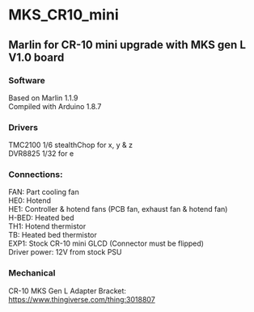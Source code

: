 # MKS_CR10_mini
## Marlin for CR-10 mini upgrade with MKS gen L V1.0 board

### Software
Based on Marlin 1.1.9  
Compiled with Arduino 1.8.7  

### Drivers
TMC2100 1/6 stealthChop for x, y & z  
DVR8825 1/32 for e  

### Connections:
FAN: Part cooling fan  
HE0: Hotend  
HE1: Controller & hotend fans (PCB fan, exhaust fan & hotend fan)  
H-BED: Heated bed  
TH1: Hotend thermistor  
TB: Heated bed thermistor  
EXP1: Stock CR-10 mini GLCD (Connector must be flipped)  
Driver power: 12V from stock PSU  

### Mechanical
CR-10 MKS Gen L Adapter Bracket: https://www.thingiverse.com/thing:3018807
